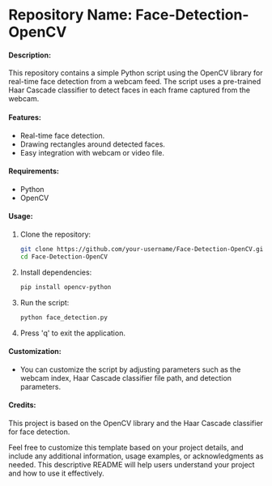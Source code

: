 

# Repository Name: Face-Detection-OpenCV

#### Description:
This repository contains a simple Python script using the OpenCV library for real-time face detection from a webcam feed. The script uses a pre-trained Haar Cascade classifier to detect faces in each frame captured from the webcam.

#### Features:
- Real-time face detection.
- Drawing rectangles around detected faces.
- Easy integration with webcam or video file.

#### Requirements:
- Python
- OpenCV

#### Usage:
1. Clone the repository:
    ```bash
    git clone https://github.com/your-username/Face-Detection-OpenCV.git
    cd Face-Detection-OpenCV
    ```

2. Install dependencies:
    ```bash
    pip install opencv-python
    ```

3. Run the script:
    ```bash
    python face_detection.py
    ```

4. Press 'q' to exit the application.

#### Customization:
- You can customize the script by adjusting parameters such as the webcam index, Haar Cascade classifier file path, and detection parameters.

#### Credits:
This project is based on the OpenCV library and the Haar Cascade classifier for face detection.

Feel free to customize this template based on your project details, and include any additional information, usage examples, or acknowledgments as needed. This descriptive README will help users understand your project and how to use it effectively.
